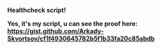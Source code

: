 **Healthcheck script!**

**Yes, it's my script, u can see the proof here: https://gist.github.com/Arkady-Skvortsov/cf1f4930645782b5f1b33fa20c85abdb**
